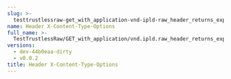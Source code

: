 ```yaml
---
slug: >-
  testtrustlessraw-get_with_application-vnd-ipld-raw_header_returns_expected_response_headers-header_x-content-type-options
name: Header X-Content-Type-Options
full_name: >-
  TestTrustlessRaw/GET_with_application/vnd.ipld.raw_header_returns_expected_response_headers/Header_X-Content-Type-Options
versions:
  - dev-44b0eaa-dirty
  - v0.0.2
title: Header X-Content-Type-Options
---
```


